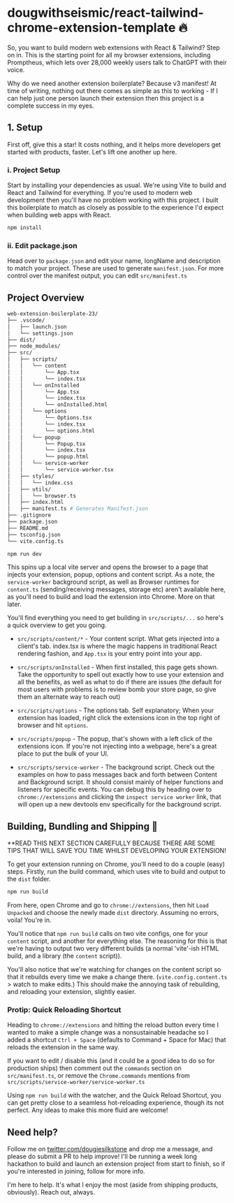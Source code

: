 # dougwithseismic/react-tailwind-chrome-extension-template 🔥

So, you want to build modern web extensions with React & Tailwind? Step on in. This is the starting point for all my browser extensions, including Promptheus, which lets over 28,000 weekly users talk to ChatGPT with their voice.

Why do we need another extension boilerplate? Because v3 manifest! At time of writing, nothing out there comes as simple as this to working - If I can help just one person launch their extension then this project is a complete success in my eyes.

## 1. Setup

First off, give this a star! It costs nothing, and it helps more developers get started with products, faster. Let's lift one another up here.

### i. Project Setup

Start by installing your dependencies as usual. We're using Vite to build and React and Tailwind for everything. If you're used to modern web development then you'll have no problem working with this project. I built this boilerplate to match as closely as possible to the experience I'd expect when building web apps with React.

```bash
npm install
```

### ii. Edit package.json

Head over to `package.json` and edit your name, longName and description to match your project. These are used to generate `manifest.json`. For more control over the manifest output, you can edit `src/manifest.ts`

## Project Overview

```bash
web-extension-boilerplate-23/
├── .vscode/
│   ├── launch.json
│   └── settings.json
├── dist/
├── node_modules/
├── src/
│   ├── scripts/
│   │   └── content
│   │       └── App.tsx
│   │       └── index.tsx
│   │   └── onInstalled
│   │       └── App.tsx
│   │       └── index.tsx
│   │       └── onInstalled.html
│   │   └── options
│   │       └── Options.tsx
│   │       └── index.tsx
│   │       └── options.html
│   │   └── popup
│   │       └── Popup.tsx
│   │       └── index.tsx
│   │       └── popup.html
│   │   └── service-worker
│   │       └── service-worker.tsx
│   ├── styles/
│   │   └── index.css
│   ├── utils/
│   │   └── browser.ts
│   ├── index.html
│   ├── manifest.ts # Generates Manifest.json
├── .gitignore
├── package.json
├── README.md
├── tsconfig.json
└── vite.config.ts
```

```bash
npm run dev
```

This spins up a local vite server and opens the browser to a page that injects your extension, popup, options and content script. As a note, the `service-worker` background script, as well as Browser runtimes for `content.ts` (sending/receiving messages, storage etc) aren't available here, as you'll need to build and load the extension into Chrome. More on that later.

You'll find everything you need to get building in `src/scripts/...` so here's a quick overview to get you going.

- `src/scripts/content/*` - Your content script. What gets injected into a client's tab. index.tsx is where the magic happens in traditional React rendering fashion, and `App.tsx` is your entry point into your app.

- `src/scripts/onInstalled` - When first installed, this page gets shown. Take the opportunity to spell out exactly how to use your extension and all the benefits, as well as what to do if there are issues (the default for most users with problems is to review bomb your store page, so give them an alternate way to reach out)

- `src/scripts/options` - The options tab. Self explanatory; When your extension has loaded, right click the extensions icon in the top right of browser and hit `options`.

- `src/scripts/popup` - The popup, that's shown with a left click of the extensions icon. If you're not injecting into a webpage, here's a great place to put the bulk of your UI.

- `src/scripts/service-worker` - The background script. Check out the examples on how to pass messages back and forth between Content and Background script. It should consist mainly of helper functions and listeners for specific events. You can debug this by heading over to `chrome://extensions` and clicking the `inspect service worker` link, that will open up a new devtools env specifically for the background script.

## Building, Bundling and Shipping 🚢

**READ THIS NEXT SECTION CAREFULLY BECAUSE THERE ARE SOME TIPS THAT WILL SAVE YOU TIME WHILST DEVELOPING YOUR EXTENSION!

To get your extension running on Chrome, you'll need to do a couple (easy) steps. Firstly, run the build command, which uses vite to build and output to the `dist` folder.

```bash
npm run build
```

From here, open Chrome and go to `chrome://extensions`, then hit `Load Unpacked` and choose the newly made `dist` directory. Assuming no errors, voila! You're in.

You'll notice that `npm run build` calls on two vite configs, one for your `content` script, and another for everything else. The reasoning for this is that we're having to output two very different builds (a normal 'vite'-ish HTML build, and a library (the `content` script)).

You'll also notice that we're watching for changes on the content script so that it rebuilds every time we make a change there. (`vite.config.content.ts` > watch to make edits.) This should make the annoying task of rebuilding, and reloading your extension, slightly easier.

### Protip: Quick Reloading Shortcut

Heading to `chrome://extensions` and hitting the reload button every time I wanted to make a simple change was a nonsustainable headache so I added a shortcut `Ctrl + Space` (defaults to Command + Space for Mac) that reloads the extension in the same way.

If you want to edit / disable this (and it could be a good idea to do so for production ships) then comment out the `commands` section on `src/manifest.ts`, or remove the `Chrome.commands` mentions from `src/scripts/service-worker/service-worker.ts`

Using `npm run build` with the watcher, and the Quick Reload Shortcut, you can get pretty close to a seamless hot-reloading experience, though its not perfect. Any ideas to make this more fluid are welcome!

## Need help?

Follow me on [twitter.com/dougiesilkstone](https://twitter.com/dougiesilkstone) and drop me a message, and please do submit a PR to help improve! I'll be running a week long hackathon to build and launch an extension project from start to finish, so if you're interested in joining, follow for more info.

I'm here to help. It's what I enjoy the most (aside from shipping products, obviously). Reach out, always.
